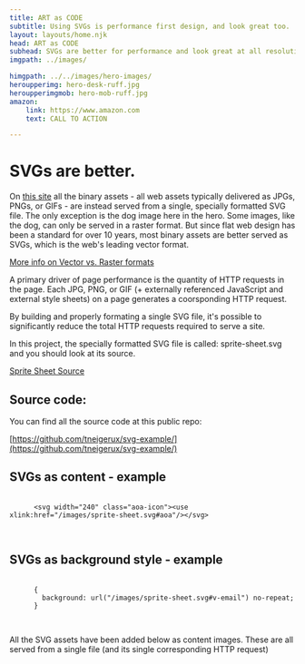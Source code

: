 ```yaml
---
title: ART as CODE
subtitle: Using SVGs is performance first design, and look great too.
layout: layouts/home.njk
head: ART as CODE
subhead: SVGs are better for performance and look great at all resolutions.
imgpath: ../images/

himgpath: ../../images/hero-images/
heroupperimg: hero-desk-ruff.jpg
heroupperimgmob: hero-mob-ruff.jpg
amazon:
    link: https://www.amazon.com
    text: CALL TO ACTION

---
```


# SVGs are better.

On [this site](https://svg-example.netlify.app/) all the binary assets - all web assets typically delivered as JPGs, PNGs, or GIFs - are instead served from a single, specially formatted SVG file. The only exception is the dog image here in the hero. Some images, like the dog, can only be served in a raster format. But since flat web design has been a standard for over 10 years, most binary assets are better served as SVGs, which is the web's leading vector format.

[More info on Vector vs. Raster formats](https://www.thevisualpro.com/visualpro-blog/vector-vs-raster-whats-the-difference)

A primary driver of page performance is the quantity of HTTP requests in the page. Each JPG, PNG, or GIF (+ externally referenced JavaScript and external style sheets) on a page generates a coorsponding HTTP request.

By building and properly formating a single SVG file, it's possible to significantly reduce the total HTTP requests required to serve a site.

In this project, the specially formatted SVG file is called: sprite-sheet.svg and you should look at its source.

[Sprite Sheet Source](/images/sprite-sheet.svg)

## Source code:

You can find all the source code at this public repo:

[https://github.com/tneigerux/svg-example/](https://github.com/tneigerux/svg-example/)

## SVGs as content - example

  <pre>
    <code>
      &lt;svg width=&quot;240&quot; class=&quot;aoa-icon&quot;&gt;&lt;use xlink:href=&quot;/images/sprite-sheet.svg#aoa&quot;/&gt;&lt;/svg&gt;
    </code>
  </pre>

## SVGs as background style - example

  <pre>
    <code>
      {
        background: url("/images/sprite-sheet.svg#v-email") no-repeat;
      }
    </code>
  </pre>


All the SVG assets have been added below as content images. These are all served from a single file (and its single corresponding HTTP request)

